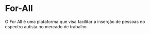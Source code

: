 # For-All
O For All é uma plataforma que visa facilitar a inserção de pessoas no espectro autista no mercado de trabalho.
